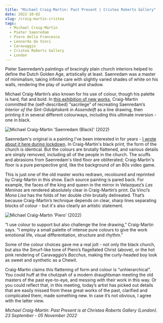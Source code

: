 ```yaml
---
title: "Michael Craig-Martin: Past Present | Cristea Roberts Gallery"
date: 2022-10-02
slug: /craig-martin-cristea
tags:
  - Michael Craig-Martin
  - Pieter Saenredam
  - Piero della Francesca
  - Leonardo da Vinci
  - Caravaggio
  - Cristea Roberts Gallery
  - London
---
```


Pieter Saenredam’s paintings of bracingly plain church interiors helped to define the Dutch Golden Age, artistically at least. Saenredam was a master of minimalism, taking infinite care with slightly varied shades of white on his walls, rendering the play of sunlight and shadow.

Michael Craig-Martin’s also known for his use of colour, though his palette is hard, flat and bold. In [this exhibition of new works](https://cristearoberts.com/exhibitions/241-michael-craig-martin-past-present/), Craig-Martin committed the (self-described) “sacrilege” of recreating Saenredam’s *Interior of the Sint-Odulphskerk in Assendelft* as a line drawing, then printing it in several different colourways, including this ultimate inversion - one in black.

![Michael Craig-Martin 'Saenredam (Black)' (2022)](/craig-martin-cristea-1.jpeg)

Saenredam's original is a painting I’ve been interested in for years - [I wrote about it here during lockdown](https://artangled.com/sanraedam-rijksmuseum). In Craig-Martin's black print, the form of the church is identical. But the colours are brutally flattened, and various details are simply removed, including all of the people in the church. The scuffs and abrasions from Saenredam's tiled floor are obliterated; Craig-Martin's floor is a pure perspective grid, like the background of an 80s video game.

This is just one of the old master works redrawn, recoloured and reprinted by Craig-Martin in this show. Each source painting is pared back. For example, the faces of the king and queen in the mirror in Velazquez’s *Las Meninas* are rendered absolutely clear in Craig-Martin’s print. Da Vinci’s *Mona Lisa* has the folds of her double chin brutally delineated. That’s because Craig-Martin’s technique depends on clear, sharp lines separating blocks of colour - but it's also clearly an artistic statement.

![Michael Craig-Martin 'Piero' (2022)](/posts/craig-martin-cristea-2.jpeg)

“I use colour to support but also challenge the line drawing,” Craig-Martin says. “I employ a small palette of intense pure colours to give the work emotional life, visual differentiation, structure and rhythm.” 

Some of the colour choices gave me a real jolt - not only the black church, but also the Smurf-like tone of Piero’s flagellated Christ (above), or the hot pink rendering of Caravaggio’s *Bacchus*, making the curly-headed boy look as sweet and synthetic as a Chewit.

Craig-Martin claims this flattening of form and colour is “unhierarchical”. You could huff at the chutzpah of a modern draughtsman meeting the old masters of the past eye-to-eye, and messing with their work in this way. Or you could reflect that, in this meeting, today’s artist has picked out details that are easily missed from these great works of the past, clarified and complicated them, made something new. In case it’s not obvious, I agree with the latter view.

*Michael Craig-Martin: Past Present is at Christea Roberts Gallery (London). 23 September - 05 November 2022* 
